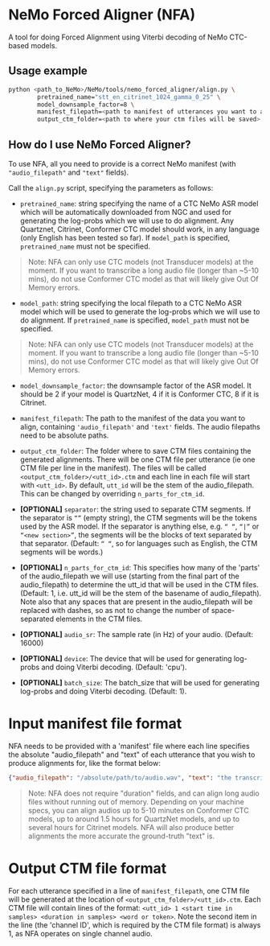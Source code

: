 # NeMo Forced Aligner (NFA)

A tool for doing Forced Alignment using Viterbi decoding of NeMo CTC-based models.

## Usage example 

``` bash
python <path_to_NeMo>/NeMo/tools/nemo_forced_aligner/align.py \
        pretrained_name="stt_en_citrinet_1024_gamma_0_25" \
        model_downsample_factor=8 \
        manifest_filepath=<path to manifest of utterances you want to align> \
        output_ctm_folder=<path to where your ctm files will be saved>
```

## How do I use NeMo Forced Aligner?
To use NFA, all you need to provide is a correct NeMo manifest (with `"audio_filepath"` and `"text"` fields).

Call the `align.py` script, specifying the parameters as follows:

* `pretrained_name`: string specifying the name of a CTC NeMo ASR model which will be automatically downloaded from NGC and used for generating the log-probs which we will use to do alignment. Any Quartznet, Citrinet, Conformer CTC model should work, in any language (only English has been tested so far). If `model_path` is specified, `pretrained_name` must not be specified.
>Note: NFA can only use CTC models (not Transducer models) at the moment. If you want to transcribe a long audio file (longer than ~5-10 mins), do not use Conformer CTC model as that will likely give Out Of Memory errors.

* `model_path`: string specifying the local filepath to a CTC NeMo ASR model which will be used to generate the log-probs which we will use to do alignment. If `pretrained_name` is specified, `model_path` must not be specified.
>Note: NFA can only use CTC models (not Transducer models) at the moment. If you want to transcribe a long audio file (longer than ~5-10 mins), do not use Conformer CTC model as that will likely give Out Of Memory errors.

* `model_downsample_factor`: the downsample factor of the ASR model. It should be 2 if your model is QuartzNet, 4 if it is Conformer CTC, 8 if it is Citrinet.

* `manifest_filepath`: The path to the manifest of the data you want to align, containing `'audio_filepath'` and `'text'` fields. The audio filepaths need to be absolute paths.

* `output_ctm_folder`: The folder where to save CTM files containing the generated alignments. There will be one CTM file per utterance (ie one CTM file per line in the manifest). The files will be called `<output_ctm_folder>/<utt_id>.ctm` and each line in each file will start with `<utt_id>`. By default, `utt_id` will be the stem of the audio_filepath. This can be changed by overriding `n_parts_for_ctm_id`.

* **[OPTIONAL]** `separator`: the string used to separate CTM segments. If the separator is `“”` (empty string), the CTM segments will be the tokens used by the ASR model. If the separator is anything else, e.g. `“ “`, `“|”` or `“<new section>”`, the segments will be the blocks of text separated by that separator. (Default: `“ “`, so for languages such as English, the CTM segments will be words.)

* **[OPTIONAL]** `n_parts_for_ctm_id`: This specifies how many of the 'parts' of the audio_filepath we will use (starting from the final part of the audio_filepath) to determine the utt_id that will be used in the CTM files. (Default: 1, i.e. utt_id will be the stem of the basename of audio_filepath). Note also that any spaces that are present in the audio_filepath will be replaced with dashes, so as not to change the number of space-separated elements in the CTM files.

* **[OPTIONAL]** `audio_sr`: The sample rate (in Hz) of your audio. (Default: 16000)

* **[OPTIONAL]** `device`: The device that will be used for generating log-probs and doing Viterbi decoding. (Default: 'cpu').

* **[OPTIONAL]** `batch_size`: The batch_size that will be used for generating log-probs and doing Viterbi decoding. (Default: 1).


# Input manifest file format
NFA needs to be provided with a 'manifest' file where each line specifies the absolute "audio_filepath" and "text" of each utterance that you wish to produce alignments for, like the format below:
```json
{"audio_filepath": "/absolute/path/to/audio.wav", "text": "the transcription of the utterance"}
```
> Note: NFA does not require "duration" fields, and can align long audio files without running out of memory. Depending on your machine specs, you can align audios up to 5-10 minutes on Conformer CTC models, up to around 1.5 hours for QuartzNet models, and up to several hours for Citrinet models. NFA will also produce better alignments the more accurate the ground-truth "text" is.


# Output CTM file format
For each utterance specified in a line of `manifest_filepath`, one CTM file will be generated at the location of `<output_ctm_folder>/<utt_id>.ctm`.
Each CTM file will contain lines of the format:
`<utt_id> 1 <start time in samples> <duration in samples> <word or token>`.
Note the second item in the line (the 'channel ID', which is required by the CTM file format) is always 1, as NFA operates on single channel audio.
